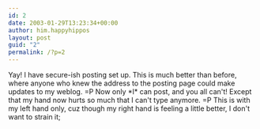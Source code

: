 ```yaml
---
id: 2
date: 2003-01-29T13:23:34+00:00
author: him.happyhippos
layout: post
guid: "2"
permalink: /?p=2
---
```

Yay! I have secure-ish posting set up. This is much better than before, where anyone who knew the address to the posting page could make updates to my weblog. =P Now only \*I\* can post, and you all can't! Except that my hand now hurts so much that I can't type anymore. =P This is with my left hand only, cuz though my right hand is feeling a little better, I don't want to strain it;